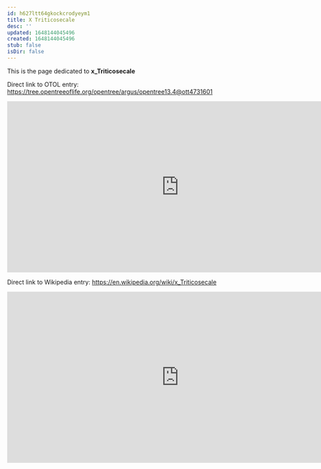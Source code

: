 ```yaml
---
id: h627ltt64gkockcrodyeym1
title: X Triticosecale
desc: ''
updated: 1648144045496
created: 1648144045496
stub: false
isDir: false
---
```

This is the page dedicated to **x_Triticosecale**


Direct link to OTOL entry: https://tree.opentreeoflife.org/opentree/argus/opentree13.4@ott4731601



<html>
    <body>
    <iframe src="https://tree.opentreeoflife.org/opentree/argus/opentree13.4@ott4731601"
    width="800" height="400" frameborder="0" allowfullscreen> </iframe>
    </body>
</html>
    


Direct link to Wikipedia entry: https://en.wikipedia.org/wiki/x_Triticosecale



<html>
    <body>
    <iframe src="https://en.wikipedia.org/wiki/x_Triticosecale"
    width="800" height="400" frameborder="0" allowfullscreen> </iframe>
    </body>
</html>
    
